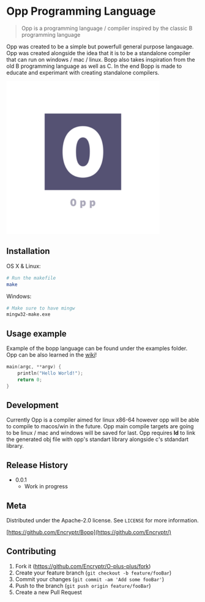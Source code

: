 # Opp Programming Language
> Opp is a programming language / compiler inspired by the classic B programming language

Opp was created to be a simple but powerfull general purpose langauage. Opp was created alongside the idea that it is to be a standalone compiler that can run on windows / mac / linux. Bopp also takes inspiration from the old B programming language as well as C. In the end Bopp is made to educate and experimant with creating standalone compilers.

<img src="logo.png" width="400" height="400"/>

## Installation

OS X & Linux:

```sh
# Run the makefile
make
```

Windows:

```sh
# Make sure to have mingw
mingw32-make.exe 
```

## Usage example

Example of the bopp language can be found under the examples folder. Opp can be also learned in the [wiki][wiki]!

```c
main(argc, **argv) {
	println("Hello World!");
	return 0;
}
```

## Development

Currently Opp is a compiler aimed for linux x86-64 however opp will be able to compile to macos/win in the future. Opp main compile targets are going to be linux / mac and windows will be saved for last. Opp requires **ld** to link the generated obj file with opp's standart library alongside c's stdandart library. 

## Release History
* 0.0.1
    * Work in progress

## Meta

Distributed under the Apache-2.0 license. See ``LICENSE`` for more information.

[https://github.com/Encryptr/Bopp](https://github.com/Encryptr/)

## Contributing

1. Fork it (<https://github.com/Encryptr/O-plus-plus/fork>)
2. Create your feature branch (`git checkout -b feature/fooBar`)
3. Commit your changes (`git commit -am 'Add some fooBar'`)
4. Push to the branch (`git push origin feature/fooBar`)
5. Create a new Pull Request

<!-- Markdown link & img dfn's -->
[wiki]: https://github.com/Encryptr/O-plus-plus/wiki
